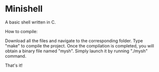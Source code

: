 # Minishell

A basic shell written in C.

How to compile:

Download all the files and navigate to the corresponding folder.
Type "make" to compile the project.
Once the compilation is completed, you will obtain a binary file named "mysh".
Simply launch it by running "./mysh" command.

That's it!

